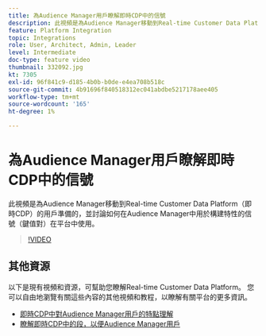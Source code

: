 ```yaml
---
title: 為Audience Manager用戶瞭解即時CDP中的信號
description: 此視頻是為Audience Manager移動到Real-time Customer Data Platform（即時CDP）的用戶準備的，並討論如何在Audience Manager中用於構建特性的信號（鍵值對）在平台中使用。
feature: Platform Integration
topic: Integrations
role: User, Architect, Admin, Leader
level: Intermediate
doc-type: feature video
thumbnail: 332092.jpg
kt: 7305
exl-id: 96f841c9-d185-4b0b-b0de-e4ea708b518c
source-git-commit: 4b91696f840518312ec041abdbe5217178aee405
workflow-type: tm+mt
source-wordcount: '165'
ht-degree: 1%

---
```


# 為Audience Manager用戶瞭解即時CDP中的信號

此視頻是為Audience Manager移動到Real-time Customer Data Platform（即時CDP）的用戶準備的，並討論如何在Audience Manager中用於構建特性的信號（鍵值對）在平台中使用。

>[!VIDEO](https://video.tv.adobe.com/v/332092/?quality=12&learn=on)

## 其他資源

以下是現有視頻和資源，可幫助您瞭解Real-time Customer Data Platform。 您可以自由地瀏覽有關這些內容的其他視頻和教程，以瞭解有關平台的更多資訊。

* [即時CDP中對Audience Manager用戶的特點理解](https://experienceleague.adobe.com/docs/audience-manager-learn/tutorials/other-integrations/integrating-with-rtcdp/rtcdp-traits-for-aam-users.html?lang=en#other-integrations)
* [瞭解即時CDP中的段，以便Audience Manager用戶](https://experienceleague.adobe.com/docs/audience-manager-learn/tutorials/other-integrations/integrating-with-rtcdp/rtcdp-segments-for-aam-users.html?lang=en#other-integrations)
